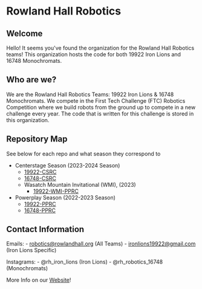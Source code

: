 # Rowland Hall Robotics

## Welcome
Hello! It seems you've found the organization for the Rowland Hall Robotics teams! 
This organization hosts the code for both 19922 Iron Lions and 16748 Monochromats.

## Who are we?
We are the Rowland Hall Robotics Teams: 19922 Iron Lions & 16748 Monochromats.
We compete in the First Tech Challenge (FTC) Robotics Competition where we build robots from the ground up to compete in a new challenge every year.
The code that is written for this challenge is stored in this organization. 

## Repository Map
See below for each repo and what season they correspond to

- Centerstage Season (2023-2024 Season)
    - [19922-CSRC](https://github.com/rh-robotics/19922-CSRC)
    - [16748-CSRC](https://github.com/rh-robotics/16748-CSRC)
  - Wasatch Mountain Invitational (WMI), (2023)
    - [19922-WMI-PPRC](https://github.com/rh-robotics/19922-WMI-PPRC)
- Powerplay Season (2022-2023 Season)
    - [19922-PPRC](https://github.com/rh-robotics/19922-PPRC)
    - [16748-PPRC](https://github.com/rh-robotics/16748-PPRC)

## Contact Information
Emails: - robotics@rowlandhall.org (All Teams)
        - ironlions19922@gmail.com (Iron Lions Specific)

Instagrams: - @rh_iron_lions (Iron Lions)
            - @rh_robotics_16748 (Monochromats)

More Info on our [Website](https://rh-robotics.github.io)!


